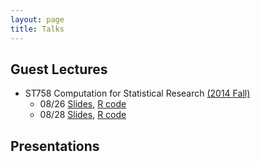 ```yaml
---
layout: page
title: Talks
---
```



## Guest Lectures
- ST758 Computation for Statistical Research [(2014 Fall)](http://hua-zhou.github.io/teaching/st758-2014fall/index.html)
	- 08/26 [Slides](/talks/2014-Fall-Lecture-1.html), [R code](/talks/2014-Fall-Lecture-1-Examples.R)
	- 08/28 [Slides](/talks/2014-Fall-Lecture-2.html), [R code](/talks/2014-Fall-Lecture-2-Examples.R)



## Presentations